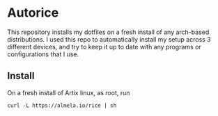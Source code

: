 # Autorice

This repository installs my dotfiles on a fresh install of any arch-based
distributions. I used this repo to automatically install my setup across 3
different devices, and try to keep it up to date with any programs or
configurations that I use.

## Install

On a fresh install of Artix linux, as root, run

```
curl -L https://almela.io/rice | sh
```
